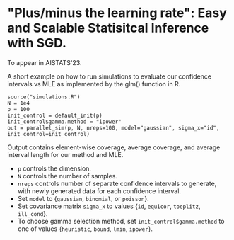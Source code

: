 # "Plus/minus the learning rate": Easy and Scalable Statisitcal Inference with SGD.
To appear in AISTATS'23.

A short example on how to run simulations to evaluate our confidence intervals vs MLE as implemented by the glm() function in R. 
```
source("simulations.R")
N = 1e4
p = 100
init_control = default_init(p)
init_control$gamma.method = "ipower"
out = parallel_sim(p, N, nreps=100, model="gaussian", sigma_x="id", init_control=init_control)
```
Output contains element-wise coverage, average coverage, and average interval length for our method and MLE.
- `p` controls the dimension.
- `N` controls the number of samples.
- `nreps` controls number of separate confidence intervals to generate, with newly generated data for each confidence interval.
- Set `model` to {`gaussian`, `binomial`, or `poisson`}.
- Set covariance matrix `sigma_x` to values {`id`, `equicor`, `toeplitz`, `ill_cond`}.
- To choose gamma selection method, set `init_control$gamma.method` to one of values {`heuristic`, `bound`, `lmin`, `ipower`}.
